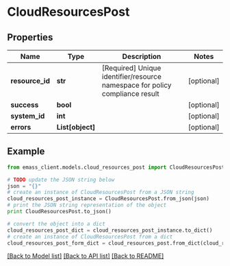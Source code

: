 # CloudResourcesPost


## Properties
Name | Type | Description | Notes
------------ | ------------- | ------------- | -------------
**resource_id** | **str** | [Required] Unique identifier/resource namespace for policy compliance result | [optional] 
**success** | **bool** |  | [optional] 
**system_id** | **int** |  | [optional] 
**errors** | **List[object]** |  | [optional] 

## Example

```python
from emass_client.models.cloud_resources_post import CloudResourcesPost

# TODO update the JSON string below
json = "{}"
# create an instance of CloudResourcesPost from a JSON string
cloud_resources_post_instance = CloudResourcesPost.from_json(json)
# print the JSON string representation of the object
print CloudResourcesPost.to_json()

# convert the object into a dict
cloud_resources_post_dict = cloud_resources_post_instance.to_dict()
# create an instance of CloudResourcesPost from a dict
cloud_resources_post_form_dict = cloud_resources_post.from_dict(cloud_resources_post_dict)
```
[[Back to Model list]](../README.md#documentation-for-models) [[Back to API list]](../README.md#documentation-for-api-endpoints) [[Back to README]](../README.md)


